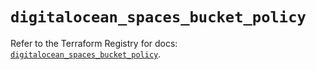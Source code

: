 # `digitalocean_spaces_bucket_policy`

Refer to the Terraform Registry for docs: [`digitalocean_spaces_bucket_policy`](https://registry.terraform.io/providers/digitalocean/digitalocean/2.43.0/docs/resources/spaces_bucket_policy).
